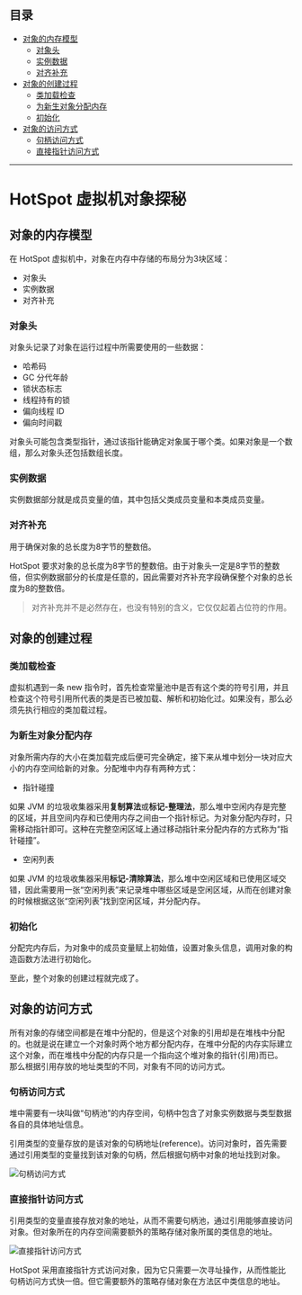 ## 目录
* [对象的内存模型](#对象的内存模型)
  * [对象头](#对象头)
  * [实例数据](#实例数据)
  * [对齐补充](#对齐补充)
* [对象的创建过程](#对象的创建过程)
  * [类加载检查](#类加载检查)
  * [为新生对象分配内存](#为新生对象分配内存)
  * [初始化](#初始化)
* [对象的访问方式](#对象的访问方式)
  * [句柄访问方式](#句柄访问方式)
  * [直接指针访问方式](#直接指针访问方式)

****

# HotSpot 虚拟机对象探秘
## 对象的内存模型
在 HotSpot 虚拟机中，对象在内存中存储的布局分为3块区域：

- 对象头
- 实例数据
- 对齐补充

### 对象头
对象头记录了对象在运行过程中所需要使用的一些数据：

- 哈希码
- GC 分代年龄
- 锁状态标志
- 线程持有的锁
- 偏向线程 ID
- 偏向时间戳

对象头可能包含类型指针，通过该指针能确定对象属于哪个类。如果对象是一个数组，那么对象头还包括数组长度。

### 实例数据
实例数据部分就是成员变量的值，其中包括父类成员变量和本类成员变量。

### 对齐补充
用于确保对象的总长度为8字节的整数倍。

HotSpot 要求对象的总长度为8字节的整数倍。由于对象头一定是8字节的整数倍，但实例数据部分的长度是任意的，因此需要对齐补充字段确保整个对象的总长度为8的整数倍。

> 对齐补充并不是必然存在，也没有特别的含义，它仅仅起着占位符的作用。

## 对象的创建过程
### 类加载检查
虚拟机遇到一条 new 指令时，首先检查常量池中是否有这个类的符号引用，并且检查这个符号引用所代表的类是否已被加载、解析和初始化过。如果没有，那么必须先执行相应的类加载过程。

> 
### 为新生对象分配内存
对象所需内存的大小在类加载完成后便可完全确定，接下来从堆中划分一块对应大小的内存空间给新的对象。分配堆中内存有两种方式：

- 指针碰撞

如果 JVM 的垃圾收集器采用**复制算法**或**标记-整理法**，那么堆中空闲内存是完整的区域，并且空间内存和已使用内存之间由一个指针标记。为对象分配内存时，只需移动指针即可。这种在完整空闲区域上通过移动指针来分配内存的方式称为“指针碰撞”。

- 空闲列表

如果 JVM 的垃圾收集器采用**标记-清除算法**，那么堆中空闲区域和已使用区域交错，因此需要用一张“空闲列表”来记录堆中哪些区域是空闲区域，从而在创建对象的时候根据这张“空闲列表”找到空闲区域，并分配内存。

### 初始化
分配完内存后，为对象中的成员变量赋上初始值，设置对象头信息，调用对象的构造函数方法进行初始化。

至此，整个对象的创建过程就完成了。

## 对象的访问方式
所有对象的存储空间都是在堆中分配的，但是这个对象的引用却是在堆栈中分配的。也就是说在建立一个对象时两个地方都分配内存，在堆中分配的内存实际建立这个对象，而在堆栈中分配的内存只是一个指向这个堆对象的指针(引用)而已。
那么根据引用存放的地址类型的不同，对象有不同的访问方式。

### 句柄访问方式
堆中需要有一块叫做“句柄池”的内存空间，句柄中包含了对象实例数据与类型数据各自的具体地址信息。

引用类型的变量存放的是该对象的句柄地址(reference)。访问对象时，首先需要通过引用类型的变量找到该对象的句柄，然后根据句柄中对象的地址找到对象。

![句柄访问方式](http://img.my.csdn.net/uploads/201209/26/1348659242_7055.jpg)
### 直接指针访问方式
引用类型的变量直接存放对象的地址，从而不需要句柄池，通过引用能够直接访问对象。但对象所在的内存空间需要额外的策略存储对象所属的类信息的地址。

![直接指针访问方式](http://img.my.csdn.net/uploads/201209/26/1348658605_5211.jpg)

HotSpot 采用直接指针方式访问对象，因为它只需要一次寻址操作，从而性能比句柄访问方式快一倍。但它需要额外的策略存储对象在方法区中类信息的地址。
